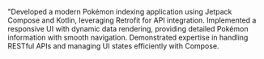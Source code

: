 "Developed a modern Pokémon indexing application using Jetpack Compose and Kotlin, leveraging Retrofit for API integration.
Implemented a responsive UI with dynamic data rendering, providing detailed Pokémon information with smooth navigation.
Demonstrated expertise in handling RESTful APIs and managing UI states efficiently with Compose.

